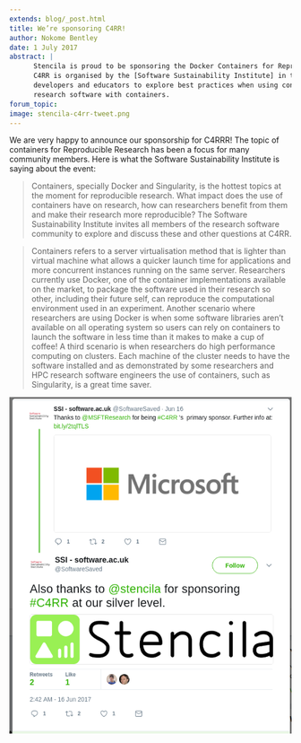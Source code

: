 ```yaml
---
extends: blog/_post.html
title: We’re sponsoring C4RR!
author: Nokome Bentley
date: 1 July 2017
abstract: |
      Stencila is proud to be sponsoring the Docker Containers for Reproducible Research Workshop1 (C4RR)!
      C4RR is organised by the [Software Sustainability Institute] in the UK. The event brings together researchers,
      developers and educators to explore best practices when using containers, not only Docker, and the future of
      research software with containers.
forum_topic:
image: stencila-c4rr-tweet.png
---
```


We are very happy to announce our sponsorship for C4RRR! The topic of containers for Reproducible Research has been a focus for many community
members. Here is what the Software Sustainability Institute is saying about the event:


> Containers, specially Docker and Singularity, is the hottest topics at the moment for reproducible research. What impact does the use of containers have on research, how can researchers benefit from them and make their research more reproducible? The Software Sustainability Institute invites all members of the research software community to explore and discuss these and other questions at C4RR.

> Containers refers to a server virtualisation method that is lighter than virtual machine what allows a quicker launch time for applications and more concurrent instances running on the same server. Researchers currently use Docker, one of the container implementations available on the market, to package the software used in their research so other, including their future self, can reproduce the computational environment used in an experiment. Another scenario where researchers are using Docker is when some software libraries aren’t available on all operating system so users can rely on containers to launch the software in less time than it makes to make a cup of coffee! A third scenario is when researchers do high performance computing on clusters. Each machine of the cluster needs to have the software installed and as demonstrated by some researchers and HPC research software engineers the use of containers, such as Singularity, is a great time saver.

![Stencila sponsoring for C4RR - tweeter annonucement](stencila-c4rr-tweet.png)
